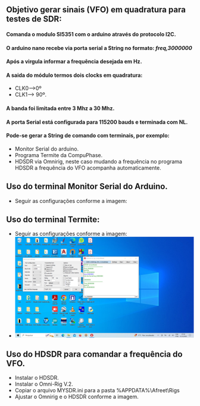 
## Objetivo gerar sinais (VFO) em quadratura para testes de SDR:

#### Comanda o modulo SI5351 com o arduino através do protocolo I2C.
#### O arduino nano recebe via porta serial a String no formato:   *freq,3000000*
#### Após a virgula informar a frequência desejada em Hz.
#### A saida do módulo termos dois clocks em quadratura:
- CLK0-->0º 
- CLK1--> 90º.
#### A banda foi limitada entre 3 Mhz a 30 Mhz.
#### A porta Serial está configurada para 115200 bauds e terminada com NL.
#### Pode-se gerar a String de comando com terminais, por exemplo:
- Monitor Serial do arduino.
- Programa Termite da CompuPhase.
- HDSDR via Omnirig, neste caso mudando a frequência no programa HDSDR a frequência do VFO acompanha automaticamente.
## Uso do terminal Monitor Serial do Arduino.
- Seguir as configurações conforme a imagem:

## Uso do terminal Termite:
- Seguir as configurações conforme a imagem:
- ![alt text](https://github.com/rubenshubnerjunior/VFO_SI5351_Serial/blob/main/Fotos/termite.jpg)

## Uso do HDSDR para comandar a frequência do VFO.
- Instalar o HDSDR.
- Instalar o Omni-Rig V.2.
- Copiar o arquivo MYSDR.ini para a pasta %APPDATA%\Afreet\Rigs
- Ajustar o Omnirig e o HDSDR conforme a imagem.

